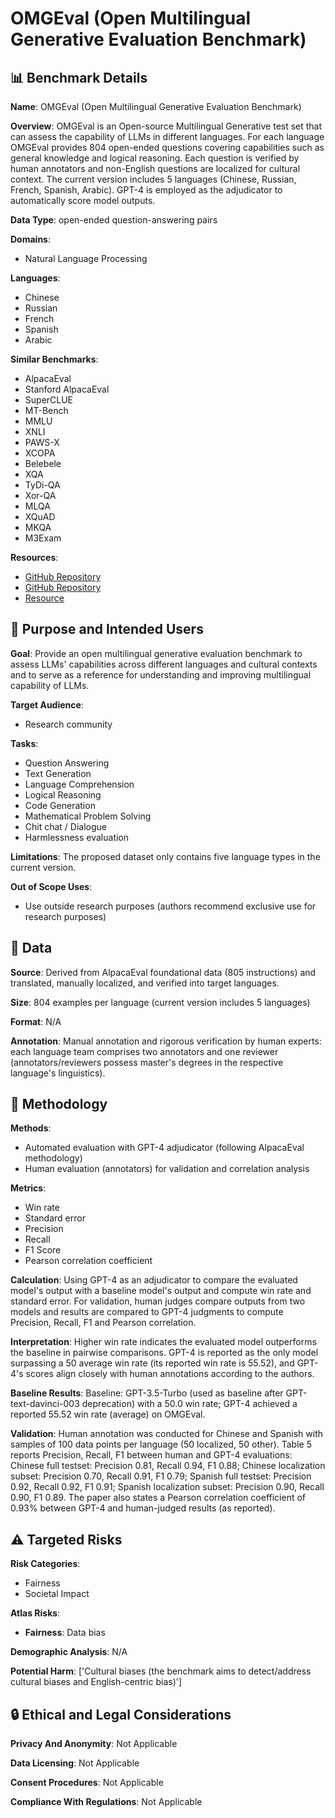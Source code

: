 # OMGEval (Open Multilingual Generative Evaluation Benchmark)

## 📊 Benchmark Details

**Name**: OMGEval (Open Multilingual Generative Evaluation Benchmark)

**Overview**: OMGEval is an Open-source Multilingual Generative test set that can assess the capability of LLMs in different languages. For each language OMGEval provides 804 open-ended questions covering capabilities such as general knowledge and logical reasoning. Each question is verified by human annotators and non-English questions are localized for cultural context. The current version includes 5 languages (Chinese, Russian, French, Spanish, Arabic). GPT-4 is employed as the adjudicator to automatically score model outputs.

**Data Type**: open-ended question-answering pairs

**Domains**:
- Natural Language Processing

**Languages**:
- Chinese
- Russian
- French
- Spanish
- Arabic

**Similar Benchmarks**:
- AlpacaEval
- Stanford AlpacaEval
- SuperCLUE
- MT-Bench
- MMLU
- XNLI
- PAWS-X
- XCOPA
- Belebele
- XQA
- TyDi-QA
- Xor-QA
- MLQA
- XQuAD
- MKQA
- M3Exam

**Resources**:
- [GitHub Repository](https://github.com/blcuicall/OMGEval)
- [GitHub Repository](https://github.com/tatsu-lab/alpaca_eval)
- [Resource](https://guanaco-model.github.io/)

## 🎯 Purpose and Intended Users

**Goal**: Provide an open multilingual generative evaluation benchmark to assess LLMs' capabilities across different languages and cultural contexts and to serve as a reference for understanding and improving multilingual capability of LLMs.

**Target Audience**:
- Research community

**Tasks**:
- Question Answering
- Text Generation
- Language Comprehension
- Logical Reasoning
- Code Generation
- Mathematical Problem Solving
- Chit chat / Dialogue
- Harmlessness evaluation

**Limitations**: The proposed dataset only contains five language types in the current version.

**Out of Scope Uses**:
- Use outside research purposes (authors recommend exclusive use for research purposes)

## 💾 Data

**Source**: Derived from AlpacaEval foundational data (805 instructions) and translated, manually localized, and verified into target languages.

**Size**: 804 examples per language (current version includes 5 languages)

**Format**: N/A

**Annotation**: Manual annotation and rigorous verification by human experts: each language team comprises two annotators and one reviewer (annotators/reviewers possess master's degrees in the respective language's linguistics).

## 🔬 Methodology

**Methods**:
- Automated evaluation with GPT-4 adjudicator (following AlpacaEval methodology)
- Human evaluation (annotators) for validation and correlation analysis

**Metrics**:
- Win rate
- Standard error
- Precision
- Recall
- F1 Score
- Pearson correlation coefficient

**Calculation**: Using GPT-4 as an adjudicator to compare the evaluated model's output with a baseline model's output and compute win rate and standard error. For validation, human judges compare outputs from two models and results are compared to GPT-4 judgments to compute Precision, Recall, F1 and Pearson correlation.

**Interpretation**: Higher win rate indicates the evaluated model outperforms the baseline in pairwise comparisons. GPT-4 is reported as the only model surpassing a 50 average win rate (its reported win rate is 55.52), and GPT-4's scores align closely with human annotations according to the authors.

**Baseline Results**: Baseline: GPT-3.5-Turbo (used as baseline after GPT-text-davinci-003 deprecation) with a 50.0 win rate; GPT-4 achieved a reported 55.52 win rate (average) on OMGEval.

**Validation**: Human annotation was conducted for Chinese and Spanish with samples of 100 data points per language (50 localized, 50 other). Table 5 reports Precision, Recall, F1 between human and GPT-4 evaluations: Chinese full testset: Precision 0.81, Recall 0.94, F1 0.88; Chinese localization subset: Precision 0.70, Recall 0.91, F1 0.79; Spanish full testset: Precision 0.92, Recall 0.92, F1 0.91; Spanish localization subset: Precision 0.90, Recall 0.90, F1 0.89. The paper also states a Pearson correlation coefficient of 0.93% between GPT-4 and human-judged results (as reported).

## ⚠️ Targeted Risks

**Risk Categories**:
- Fairness
- Societal Impact

**Atlas Risks**:
- **Fairness**: Data bias

**Demographic Analysis**: N/A

**Potential Harm**: ['Cultural biases (the benchmark aims to detect/address cultural biases and English-centric bias)']

## 🔒 Ethical and Legal Considerations

**Privacy And Anonymity**: Not Applicable

**Data Licensing**: Not Applicable

**Consent Procedures**: Not Applicable

**Compliance With Regulations**: Not Applicable
